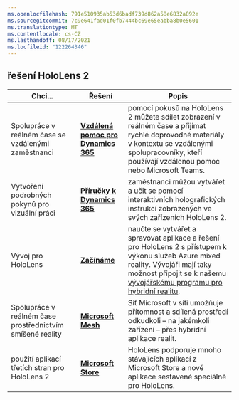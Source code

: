 ```yaml
---
ms.openlocfilehash: 791e510935ab53d6badf739d862a58e6832a892e
ms.sourcegitcommit: 7c9e641fad01f0fb7444bc69e65eabba8b0e5601
ms.translationtype: MT
ms.contentlocale: cs-CZ
ms.lasthandoff: 08/17/2021
ms.locfileid: "122264346"
---
```

## <a name="hololens-2-solutions"></a>řešení HoloLens 2

| Chci... | Řešení | Popis |  
|---------| ------------|------------|
| Spolupráce v reálném čase se vzdálenými zaměstnanci | [**Vzdálená pomoc pro Dynamics 365**](https://dynamics.microsoft.com/mixed-reality/remote-assist/) | pomocí pokusů na HoloLens 2 můžete sdílet zobrazení v reálném čase a přijímat rychlé doprovodné materiály v kontextu se vzdálenými spolupracovníky, kteří používají vzdálenou pomoc nebo Microsoft Teams. | 
| Vytvoření podrobných pokynů pro vizuální práci | [**Příručky k Dynamics 365**](https://dynamics.microsoft.com/mixed-reality/guides/capabilities/) | zaměstnanci můžou vytvářet a učit se pomocí interaktivních holografických instrukcí zobrazených ve svých zařízeních HoloLens 2. |
| Vývoj pro HoloLens | [**Začínáme**](/windows/mixed-reality/develop/development?tabs=unity) | naučte se vytvářet a spravovat aplikace a řešení pro HoloLens 2 s přístupem k výkonu služeb Azure mixed reality. Vývojáři mají taky možnost připojit se k našemu [vývojářskému programu pro hybridní realitu](https://www.microsoft.com/en-us/hololens/developers).|
| Spolupráce v reálném čase prostřednictvím smíšené reality | [**Microsoft Mesh**](https://www.microsoft.com/mesh) | Síť Microsoft v síti umožňuje přítomnost a sdílená prostředí odkudkoli – na jakémkoli zařízení – přes hybridní aplikace realit. |
| použití aplikací třetích stran pro HoloLens 2 | [**Microsoft Store**](../holographic-store-apps.md) | HoloLens podporuje mnoho stávajících aplikací z Microsoft Store a nové aplikace sestavené speciálně pro HoloLens.
